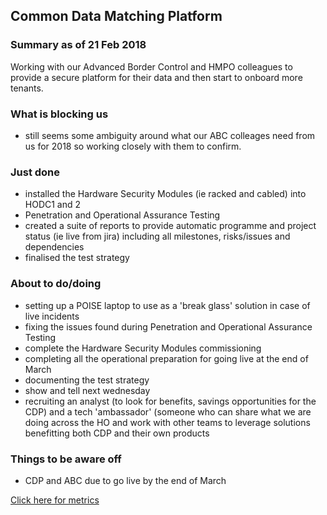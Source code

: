 ## Common Data Matching Platform

### Summary as of 21 Feb 2018
Working with our Advanced Border Control and HMPO colleagues to provide a secure platform for their data and then start to onboard more tenants.

### What is blocking us
- still seems some ambiguity around what our ABC colleages need from us for 2018 so working closely with them to confirm.

### Just done
- installed the Hardware Security Modules (ie racked and cabled) into HODC1 and 2
- Penetration and Operational Assurance Testing
- created a suite of reports to provide automatic programme and project status (ie live from jira) including all milestones, risks/issues and dependencies
- finalised the test strategy

### About to do/doing
- setting up a POISE laptop to use as a 'break glass' solution in case of live incidents
- fixing the issues found during Penetration and Operational Assurance Testing
- complete the Hardware Security Modules commissioning 
- completing all the operational preparation for going live at the end of March
- documenting the test strategy
- show and tell next wednesday
- recruiting an analyst (to look for benefits, savings opportunities for the CDP) and a tech 'ambassador' (someone who can share what we are doing across the HO and work with other teams to leverage solutions benefitting both CDP and their own products

### Things to be aware off
 - CDP and ABC due to go live by the end of March
 
[Click here for metrics](metrics2.html)
